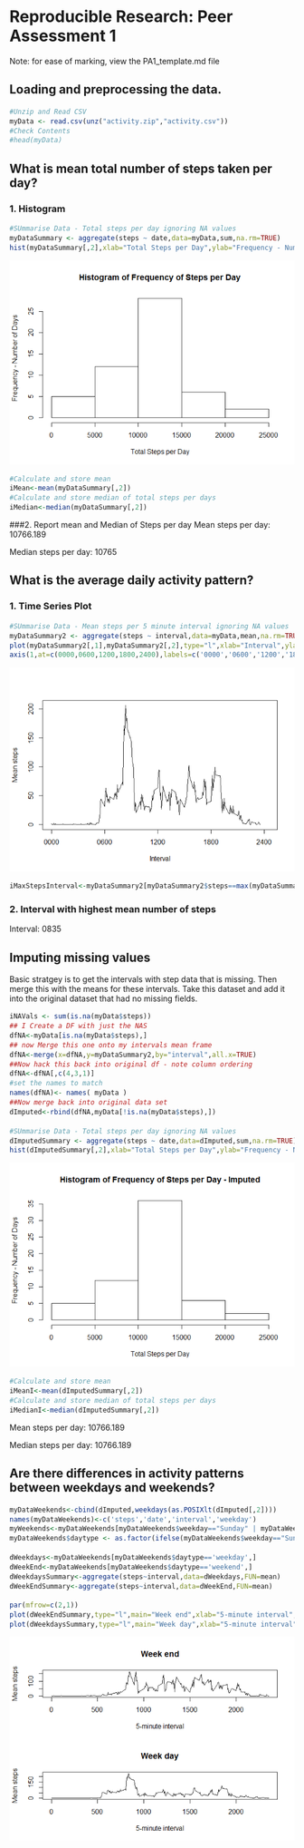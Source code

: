 # Reproducible Research: Peer Assessment 1
Note: for ease of marking, view the PA1_template.md file

## Loading and preprocessing the data.

```r
#Unzip and Read CSV
myData <- read.csv(unz("activity.zip","activity.csv"))
#Check Contents
#head(myData)
```


## What is mean total number of steps taken per day?
### 1. Histogram

```r
#SUmmarise Data - Total steps per day ignoring NA values
myDataSummary <- aggregate(steps ~ date,data=myData,sum,na.rm=TRUE)
hist(myDataSummary[,2],xlab="Total Steps per Day",ylab="Frequency - Number of Days",main="Histogram of Frequency of Steps per Day")
```

![](PA1_template_files/figure-html/unnamed-chunk-2-1.png) 

```r
#Calculate and store mean
iMean<-mean(myDataSummary[,2])
#Calculate and store median of total steps per days
iMedian<-median(myDataSummary[,2])
```
###2. Report mean and Median of Steps per day
Mean steps per day: 10766.189

Median steps per day: 10765


## What is the average daily activity pattern?
### 1. Time Series Plot

```r
#SUmmarise Data - Mean steps per 5 minute interval ignoring NA values
myDataSummary2 <- aggregate(steps ~ interval,data=myData,mean,na.rm=TRUE)
plot(myDataSummary2[,1],myDataSummary2[,2],type="l",xlab="Interval",ylab="Mean steps",xlim=c(0, 2450),xaxt="n" )
axis(1,at=c(0000,0600,1200,1800,2400),labels=c('0000','0600','1200','1800','2400'))
```

![](PA1_template_files/figure-html/unnamed-chunk-3-1.png) 

```r
iMaxStepsInterval<-myDataSummary2[myDataSummary2$steps==max(myDataSummary2$steps),1]
```
### 2. Interval with highest mean number of steps
Interval: 0835

## Imputing missing values
Basic stratgey is to get the intervals with step data that is missing. Then merge this with the means for these intervals. Take this dataset and add it into the original dataset that had no missing fields.

```r
iNAVals <- sum(is.na(myData$steps))
## I Create a DF with just the NAS
dfNA<-myData[is.na(myData$steps),]
## now Merge this one onto my intervals mean frame
dfNA<-merge(x=dfNA,y=myDataSummary2,by="interval",all.x=TRUE)
##Now hack this back into original df - note column ordering
dfNA<-dfNA[,c(4,3,1)]
#set the names to match
names(dfNA)<- names( myData ) 
##Now merge back into original data set
dImputed<-rbind(dfNA,myData[!is.na(myData$steps),])

#SUmmarise Data - Total steps per day ignoring NA values
dImputedSummary <- aggregate(steps ~ date,data=dImputed,sum,na.rm=TRUE)
hist(dImputedSummary[,2],xlab="Total Steps per Day",ylab="Frequency - Number of Days",main="Histogram of Frequency of Steps per Day - Imputed")
```

![](PA1_template_files/figure-html/unnamed-chunk-4-1.png) 

```r
#Calculate and store mean
iMeanI<-mean(dImputedSummary[,2])
#Calculate and store median of total steps per days
iMedianI<-median(dImputedSummary[,2])
```
Mean steps per day: 10766.189

Median steps per day: 10766.189


## Are there differences in activity patterns between weekdays and weekends?

```r
myDataWeekends<-cbind(dImputed,weekdays(as.POSIXlt(dImputed[,2])))
names(myDataWeekends)<-c('steps','date','interval','weekday')
myWeekends<-myDataWeekends[myDataWeekends$weekday=="Sunday" | myDataWeekends$weekday=="Saturday",]
myDataWeekends$daytype <- as.factor(ifelse(myDataWeekends$weekday=="Sunday" | myDataWeekends$weekday=="Saturday","weekend", "weekday"))

dWeekdays<-myDataWeekends[myDataWeekends$daytype=='weekday',]
dWeekEnd<-myDataWeekends[myDataWeekends$daytype=='weekend',]
dWeekdaysSummary<-aggregate(steps~interval,data=dWeekdays,FUN=mean)
dWeekEndSummary<-aggregate(steps~interval,data=dWeekEnd,FUN=mean)

par(mfrow=c(2,1))
plot(dWeekEndSummary,type="l",main="Week end",xlab="5-minute interval",ylab="Mean steps")
plot(dWeekdaysSummary,type="l",main="Week day",xlab="5-minute interval",ylab="Mean steps")
```

![](PA1_template_files/figure-html/unnamed-chunk-5-1.png) 
